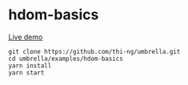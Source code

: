 # hdom-basics

[Live demo](http://demo.thi.ng/umbrella/hdom-basics/)

```
git clone https://github.com/thi-ng/umbrella.git
cd umbrella/examples/hdom-basics
yarn install
yarn start
```
